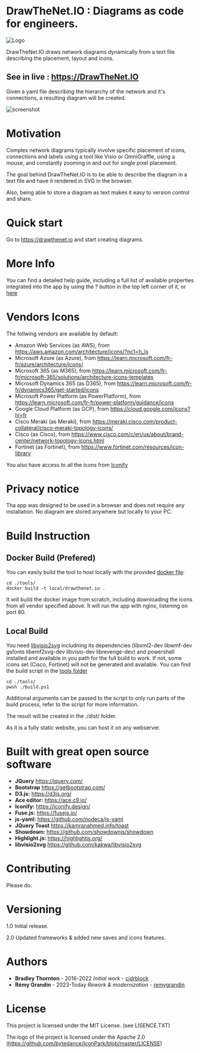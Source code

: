 # DrawTheNet.IO : Diagrams as code for engineers.

![Logo](docs/logo.png)

DrawTheNet.IO draws network diagrams dynamically from a text file describing the placement, layout and icons.

## See in live :  https://DrawTheNet.IO

Given a yaml file describing the hierarchy of the network and it's connections, a resulting diagram will be created. 

![screenshot](docs/interface.png)

# Motivation

Complex network diagrams typically involve specific placement of icons, connections and labels using a tool like Visio or OmniGraffle, using a mouse, and constantly zooming in and out for single pixel placement. 

The goal behind DrawTheNet.IO is to be able to describe the diagram in a text file and have it rendered in SVG in the browser.

Also, being able to store a diagram as text makes it easy to version control and share.

# Quick start

Go to https://drawthenet.io and start creating diagrams.

# More Info

You can find a detailed help guide, including a full list of available properties integrated into the app by using the ? button in the top left corner of it, or [here](https://DrawTheNet.IO/help.html)

# Vendors Icons
The follwing vendors are available by default:
 - Amazon Web Services (as AWS), from https://aws.amazon.com/architecture/icons/?nc1=h_ls
 - Microsoft Azure (as Azure), from https://learn.microsoft.com/fr-fr/azure/architecture/icons/
 - Microsoft 365 (as M365), from https://learn.microsoft.com/fr-fr/microsoft-365/solutions/architecture-icons-templates
 - Microsoft Dynamics 365 (as D365), from https://learn.microsoft.com/fr-fr/dynamics365/get-started/icons
 - Microsoft Power Platform (as PowerPlatform), from https://learn.microsoft.com/fr-fr/power-platform/guidance/icons
 - Google Cloud Platform (as GCP), from https://cloud.google.com/icons?hl=fr
 - Cisco Meraki (as Meraki), from https://meraki.cisco.com/product-collateral/cisco-meraki-topology-icons/
 - Cisco (as Cisco), from https://www.cisco.com/c/en/us/about/brand-center/network-topology-icons.html
 - Fortinet (as Fortinet), from https://www.fortinet.com/resources/icon-library
 
You also have access to all the icons from [Iconify](https://icon-sets.iconify.design/)

# Privacy notice

Tha app was designed to be used in a browser and does not require any installation. No diagram are stored anywhere but locally to your PC.

# Build Instruction
## Docker Build (Prefered)

You can easily build the tool to host locally with the provided [docker file](./tools/Dockerfile):

```
cd ./tools/
docker build -t local/drawthenet.io .
```

It will build the docker image from scratch, including downloading the icons from all vendor specified above. It will run the app with nginx, listening on port 80.

## Local Build
You need [libvisio2svg](https://github.com/kakwa/libvisio2svg) includning its dependencies (libxml2-dev libwmf-dev gsfonts libemf2svg-dev libvisio-dev librevenge-dev) and powershell installed and available in you path for the full build to work.
If not, some icons set (Cisco, Fortinet) will not be generated and available.
You can find the build script in the [tools folder](./tools/build.ps1)

```
cd ./tools/
pwsh ./build.ps1
```

Additional arguments can be passed to the script to only run parts of the build process, refer to the script for more information.

The result will be created in the ./dist/ folder.

As it is a fully static website, you can host it on any webserver.

# Built with great open source software

- **JQuery** https://jquery.com/
- **Bootstrap** https://getbootstrap.com/
- **D3.js:** https://d3js.org/
- **Ace editor:** https://ace.c9.io/
- **Iconify:** https://iconify.design/
- **Fuse.js:** https://fusejs.io/
- **js-yaml:** https://github.com/nodeca/js-yaml
- **JQuery Toast** https://kamranahmed.info/toast
- **Showdown:** https://github.com/showdownjs/showdown
- **Highlight.js:** https://highlightjs.org/
- **libvisio2svg** https://github.com/kakwa/libvisio2svg


# Contributing

Please do.

# Versioning

1.0 Initial release.

2.0 Updated frameworks & added new saves and icons features.

# Authors

* **Bradley Thornton** - 2016-2022 *Initial work* - [cidrblock](https://github.com/cidrblock)
* **Rémy Grandin** - 2023-Today *Rework & modernization* - [remygrandin](https://github.com/remygrandin)

# License

This project is licensed under the MIT License. (see LISENCE.TXT)

The logo of the project is licensed under the Apache 2.0 (https://github.com/bytedance/IconPark/blob/master/LICENSE)